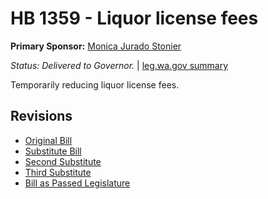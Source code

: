 # HB 1359 - Liquor license fees
**Primary Sponsor:** [Monica Jurado Stonier](/person/leg/monica.stonier.md)

*Status: Delivered to Governor.* | [leg.wa.gov summary](https://app.leg.wa.gov/billsummary?BillNumber=1359&Year=2021)

Temporarily reducing liquor license fees.

## Revisions
* [Original Bill](1/)
* [Substitute Bill](S/)
* [Second Substitute](S2/)
* [Third Substitute](S3/)
* [Bill as Passed Legislature](S3.PL/)